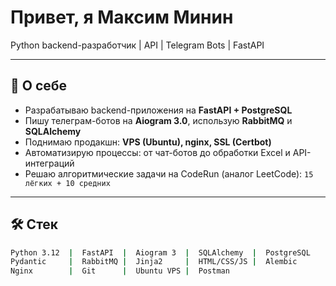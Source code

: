 <h1 align="left">Привет, я Максим Минин</h1>
<p align="left">
Python backend-разработчик | API | Telegram Bots | FastAPI 
</p>

---

## 🧩 О себе
- Разрабатываю backend-приложения на **FastAPI + PostgreSQL**
- Пишу телеграм-ботов на **Aiogram 3.0**, использую **RabbitMQ** и **SQLAlchemy**
- Поднимаю продакшн: **VPS (Ubuntu), nginx, SSL (Certbot)**
- Автоматизирую процессы: от чат-ботов до обработки Excel и API-интеграций
- Решаю алгоритмические задачи на CodeRun (аналог LeetCode): `15 лёгких + 10 средних`

---

## 🛠️ Стек

```bash
Python 3.12  |  FastAPI  |  Aiogram 3  |  SQLAlchemy  |  PostgreSQL
Pydantic     |  RabbitMQ |  Jinja2     |  HTML/CSS/JS |  Alembic
Nginx        |  Git      |  Ubuntu VPS |  Postman
